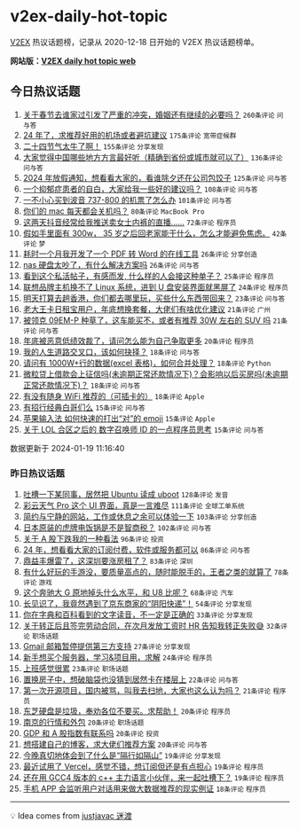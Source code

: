 # v2ex-daily-hot-topic

[V2EX](https://www.v2ex.com/) 热议话题榜，记录从 2020-12-18 日开始的 V2EX 热议话题榜单。

**网站版：[V2EX daily hot topic web](https://boojack.github.io/v2ex-daily-hot-topic-web/)**

## 今日热议话题

<!-- TODAY BEGIN -->

1. [关于春节去谁家过引发了严重的冲突，婚姻还有继续的必要吗？](https://www.v2ex.com/t/1010029) `260条评论` `问与答`
1. [24 年了，求推荐好用的机场或者避坑建议](https://www.v2ex.com/t/1009886) `175条评论` `宽带症候群`
1. [二十四节气太牛了啊！](https://www.v2ex.com/t/1009876) `155条评论` `分享发现`
1. [大家觉得中国哪些地方方言最好听（精确到省份或城市就可以了）](https://www.v2ex.com/t/1009938) `136条评论` `问与答`
1. [2024 年放假通知，想看看大家的，看谁除夕还在公司包饺子](https://www.v2ex.com/t/1009871) `125条评论` `问与答`
1. [一个抑郁症患者的自白，大家给我一些好的建议吗？](https://www.v2ex.com/t/1009993) `108条评论` `问与答`
1. [一不小心买到波音 737-800 的机票了怎么办](https://www.v2ex.com/t/1009892) `101条评论` `问与答`
1. [你们的 mac 每天都会关机吗？](https://www.v2ex.com/t/1009956) `80条评论` `MacBook Pro`
1. [这两天抖音经常给我推送卖女士内裤的直播……](https://www.v2ex.com/t/1009894) `72条评论` `程序员`
1. [假如手里面有 300w， 35 岁之后回老家能干什么，怎么才能避免焦虑。](https://www.v2ex.com/t/1010068) `42条评论` `梦`
1. [耗时一个月我开发了一个 PDF 转 Word 的在线工具](https://www.v2ex.com/t/1009978) `26条评论` `分享创造`
1. [nas 硬盘太吵了，有什么解决方案吗](https://www.v2ex.com/t/1009959) `26条评论` `问与答`
1. [看到这个私活帖子，有感而发, 什么样的人会接这种单子？](https://www.v2ex.com/t/1009941) `25条评论` `程序员`
1. [联想品牌主机换不了 Linux 系统，进到 U 盘安装界面就黑屏了](https://www.v2ex.com/t/1009952) `24条评论` `程序员`
1. [明天打算去趟香港，你们都去哪里玩，买些什么东西带回来？](https://www.v2ex.com/t/1009884) `23条评论` `问与答`
1. [老大王卡日租宝用户，年底想换套餐，大佬们有啥优化建议](https://www.v2ex.com/t/1009997) `21条评论` `广州`
1. [被领克 09EM-P 种草了，这车能买不，或者有推荐 30W 左右的 SUV 吗](https://www.v2ex.com/t/1009880) `21条评论` `问与答`
1. [年底被恶意低绩效裁了，请问怎么能为自己争取更多](https://www.v2ex.com/t/1009914) `20条评论` `程序员`
1. [我的人生道路交叉口，该如何抉择？](https://www.v2ex.com/t/1009949) `18条评论` `问与答`
1. [请问有 1000W+行的数据(excel 表格)，如何合并处理？](https://www.v2ex.com/t/1009926) `18条评论` `Python`
1. [微粒贷上借款会上征信吗(未逾期正常还款情况下)？会影响以后买房吗(未逾期正常还款情况下)？](https://www.v2ex.com/t/1009910) `18条评论` `问与答`
1. [有没有随身 WiFi 推荐的（可插卡的）](https://www.v2ex.com/t/1009875) `18条评论` `Apple`
1. [有招行经典白哥们么](https://www.v2ex.com/t/1010070) `15条评论` `问与答`
1. [苹果输入法 如何快速的打出“对”的 emoji](https://www.v2ex.com/t/1009921) `15条评论` `Apple`
1. [关于 LOL 合区之后的 数字召唤师 ID 的一点程序员思考](https://www.v2ex.com/t/1009912) `15条评论` `问与答`

数据更新于 2024-01-19 11:16:40

<!-- TODAY END -->

### 昨日热议话题

<!-- YESTERDAY BEGIN -->

1. [吐槽一下某同事，居然把 Ubuntu 读成 uboot](https://www.v2ex.com/t/1009629) `128条评论` `发音`
1. [彩云天气 Pro 这个 UI 界面，真是一言难尽](https://www.v2ex.com/t/1009520) `111条评论` `全球工单系统`
1. [简约与宁静的网站，工作或休息之余可以体验一下](https://www.v2ex.com/t/1009521) `103条评论` `分享创造`
1. [日本原装的虎牌电饭锅是不是智商税？](https://www.v2ex.com/t/1009604) `102条评论` `问与答`
1. [关于 A 股下跌我的一种看法](https://www.v2ex.com/t/1009633) `96条评论` `投资`
1. [24 年，想看看大家的订阅付费，软件或服务都可以](https://www.v2ex.com/t/1009615) `86条评论` `问与答`
1. [鼎益丰爆雷了，这深圳要涨房租了？](https://www.v2ex.com/t/1009526) `83条评论` `深圳`
1. [有什么好玩的手游没，要质量高点的，随时能脱手的，王者之类的就算了](https://www.v2ex.com/t/1009669) `78条评论` `游戏`
1. [这个奔驰大 G 原地掉头什么水平，和 U8 比呢？](https://www.v2ex.com/t/1009525) `68条评论` `汽车`
1. [长见识了，我竟然遇到了京东商家的“阴阳快递”！](https://www.v2ex.com/t/1009546) `54条评论` `分享发现`
1. [你在字典和百科看到的文字读音，不一定是正确的](https://www.v2ex.com/t/1009700) `33条评论` `分享发现`
1. [关于转正后且签完劳动合同，在次月发放工资时 HR 告知我转正失败😅](https://www.v2ex.com/t/1009666) `32条评论` `职场话题`
1. [Gmail 邮箱暂停提供第三方支持](https://www.v2ex.com/t/1009756) `27条评论` `分享发现`
1. [新手想买个服务器，学习&项目用，求解](https://www.v2ex.com/t/1009781) `24条评论` `程序员`
1. [上班感觉很累](https://www.v2ex.com/t/1009537) `23条评论` `职场话题`
1. [置换房子中，想破脑袋也没猜到居然卡在楼层上](https://www.v2ex.com/t/1009747) `22条评论` `问与答`
1. [第一次开源项目，国内被骂，叫我去扫地，大家也这么认为吗？](https://www.v2ex.com/t/1009702) `21条评论` `程序员`
1. [东芝硬盘是垃圾，奉劝各位不要买。求帮助！](https://www.v2ex.com/t/1009748) `20条评论` `程序员`
1. [南京的行情和外包](https://www.v2ex.com/t/1009743) `20条评论` `职场话题`
1. [GDP 和 A 股指数有联系吗](https://www.v2ex.com/t/1009619) `20条评论` `投资`
1. [想搭建自己的博客，求大佬们推荐方案](https://www.v2ex.com/t/1009591) `20条评论` `问与答`
1. [今晚真切地体会到了什么是“隔行如隔山”](https://www.v2ex.com/t/1009852) `19条评论` `分享发现`
1. [最近试用了 Vercel，感觉不错，想订阅但还是有点担心](https://www.v2ex.com/t/1009761) `19条评论` `程序员`
1. [还在用 GCC4 版本的 c++ 主力语言小伙伴，来一起吐槽下？](https://www.v2ex.com/t/1009556) `19条评论` `程序员`
1. [手机 APP 会监听用户对话用来做大数据推荐的现实例证](https://www.v2ex.com/t/1009846) `18条评论` `程序员`

<!-- YESTERDAY END -->

---

💡 Idea comes from [justjavac 迷渡](https://github.com/justjavac/)
